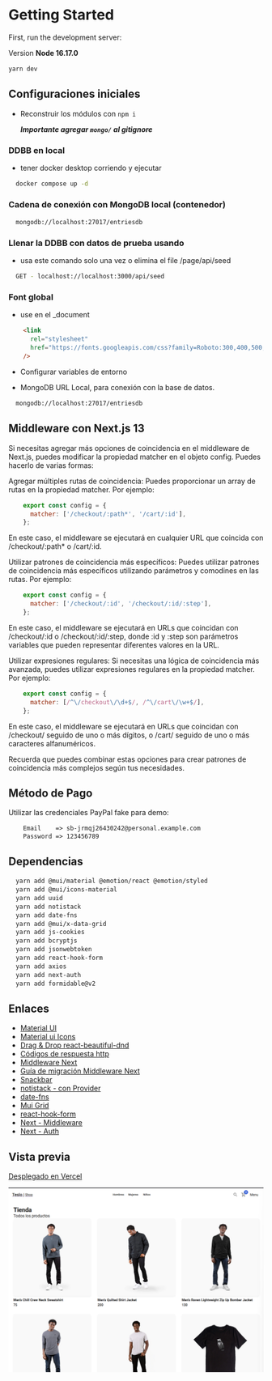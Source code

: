 # Getting Started

First, run the development server:

Version **Node 16.17.0**

```bash
yarn dev
```

## Configuraciones iniciales

- Reconstruir los módulos con `npm i`

    ***Importante agregar `mongo/` al gitignore***

### DDBB en local

- tener docker desktop corriendo y ejecutar

``` bash
  docker compose up -d
```

### Cadena de conexión con MongoDB local (contenedor)

``` bash
  mongodb://localhost:27017/entriesdb
```

### Llenar la DDBB con datos de prueba usando

- usa este comando solo una vez o elimina el file /page/api/seed

```bash
  GET - localhost://localhost:3000/api/seed
```

### Font global

- use en el _document

``` html
    <link
      rel="stylesheet"
      href="https://fonts.googleapis.com/css?family=Roboto:300,400,500,700&display=swap"
    />
```

- Configurar variables de entorno

- MongoDB URL Local, para conexión con la base de datos.

``` bash
  mongodb://localhost:27017/entriesdb
```

## Middleware con Next.js 13

Si necesitas agregar más opciones de coincidencia en el middleware de Next.js, puedes modificar la propiedad matcher en el objeto config. Puedes hacerlo de varias formas:

Agregar múltiples rutas de coincidencia: Puedes proporcionar un array de rutas en la propiedad matcher. Por ejemplo:

``` js
    export const config = {
      matcher: ['/checkout/:path*', '/cart/:id'],
    };
```

En este caso, el middleware se ejecutará en cualquier URL que coincida con /checkout/:path* o /cart/:id.

Utilizar patrones de coincidencia más específicos: Puedes utilizar patrones de coincidencia más específicos utilizando parámetros y comodines en las rutas. Por ejemplo:

``` js
    export const config = {
      matcher: ['/checkout/:id', '/checkout/:id/:step'],
    };
```

En este caso, el middleware se ejecutará en URLs que coincidan con /checkout/:id o /checkout/:id/:step, donde :id y :step son parámetros variables que pueden representar diferentes valores en la URL.

Utilizar expresiones regulares: Si necesitas una lógica de coincidencia más avanzada, puedes utilizar expresiones regulares en la propiedad matcher. Por ejemplo:

``` js
    export const config = {
      matcher: [/^\/checkout\/\d+$/, /^\/cart\/\w+$/],
    };
```

En este caso, el middleware se ejecutará en URLs que coincidan con /checkout/ seguido de uno o más dígitos, o /cart/ seguido de uno o más caracteres alfanuméricos.

Recuerda que puedes combinar estas opciones para crear patrones de coincidencia más complejos según tus necesidades.

## Método de Pago

Utilizar las credenciales PayPal fake para demo:

``` credentials
    Email    => sb-jrmqj26430242@personal.example.com
    Password => 123456789
```

## Dependencias

``` bash
  yarn add @mui/material @emotion/react @emotion/styled
  yarn add @mui/icons-material
  yarn add uuid
  yarn add notistack
  yarn add date-fns
  yarn add @mui/x-data-grid
  yarn add js-cookies
  yarn add bcryptjs
  yarn add jsonwebtoken
  yarn add react-hook-form
  yarn add axios
  yarn add next-auth
  yarn add formidable@v2
```

## Enlaces

- [Material UI](https://mui.com/)
- [Material ui Icons](https://mui.com/material-ui/material-icons/?query=moon)
- [Drag & Drop react-beautiful-dnd](https://www.npmjs.com/package/react-beautiful-dnd)
- [Códigos de respuesta http](https://developer.mozilla.org/es/docs/Web/HTTP/Status)
- [Middleware Next](https://nextjs.org/docs/advanced-features/middleware)
- [Guía de migración Middleware Next](https://nextjs.org/docs/messages/middleware-upgrade-guide#breaking-changes)
- [Snackbar](https://mui.com/material-ui/react-snackbar/)
- [notistack - con Provider](https://github.com/iamhosseindhv/notistack)
- [date-fns](https://date-fns.org/)
- [Mui Grid](https://mui.com/x/react-data-grid/getting-started/#main-content)
- [react-hook-form](https://react-hook-form.com/get-started)
- [Next - Middleware](https://nextjs.org/docs/messages/nested-middleware)
- [Next - Auth](https://next-auth.js.org/)

## Vista previa

[Desplegado en Vercel](https://next-shop-ecommerce.vercel.app/)

![Home](assets/home.png)
